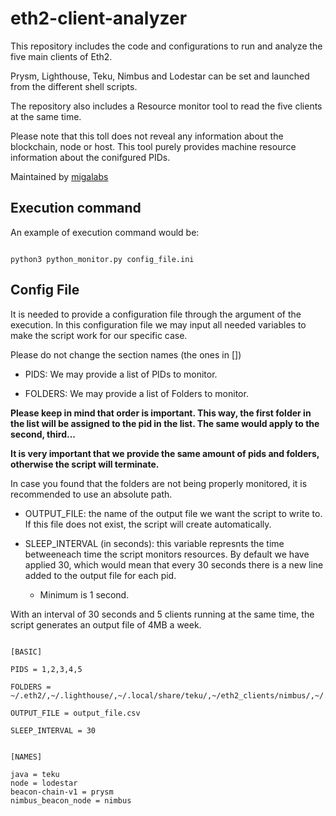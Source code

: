# eth2-client-analyzer
This repository includes the code and configurations to run and analyze the five main clients of Eth2.

Prysm, Lighthouse, Teku, Nimbus and Lodestar can be set and launched from the different shell scripts. 

The repository also includes a Resource monitor tool to read the five clients at the same time.

Please note that this toll does not reveal any information about the blockchain, node or host. This tool purely provides machine resource information about the conifgured PIDs.

Maintained by [migalabs](http://migalabs.es)



## Execution command

An example of execution command would be: 

```

python3 python_monitor.py config_file.ini

```



## Config File

It is needed to provide a configuration file through the argument of the execution. In this configuration file we may input all needed variables to make the script work for our specific case.


Please do not change the section names (the ones in [])

- PIDS: We may provide a list of PIDs to monitor.

- FOLDERS: We may provide a list of Folders to monitor.



<strong>Please keep in mind that order is important. This way, the first folder in the list will be assigned to the pid in the list. The same would apply to the second, third...

It is very important that we provide the same amount of pids and folders, otherwise the script will terminate.</strong>



In case you found that the folders are not being properly monitored, it is recommended to use an absolute path.

- OUTPUT_FILE: the name of the output file we want the script to write to. If this file does not exist, the script will create automatically.


- SLEEP_INTERVAL (in seconds): this variable represnts the time betweeneach time the script monitors resources. By default we have applied 30, which would mean that every 30 seconds there is a new line added to the output file for each pid.
    - Minimum is 1 second.

With an interval of 30 seconds and 5 clients running at the same time, the script generates an output file of 4MB a week.


```

[BASIC]

PIDS = 1,2,3,4,5

FOLDERS = ~/.eth2/,~/.lighthouse/,~/.local/share/teku/,~/eth2_clients/nimbus/,~/.local/share/lodestar/

OUTPUT_FILE = output_file.csv

SLEEP_INTERVAL = 30


[NAMES]

java = teku
node = lodestar
beacon-chain-v1 = prysm
nimbus_beacon_node = nimbus


```




